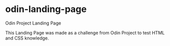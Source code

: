 # odin-landing-page
Odin Project Landing Page

This Landing Page was made as a challenge from Odin Project to test HTML and CSS knowledge.